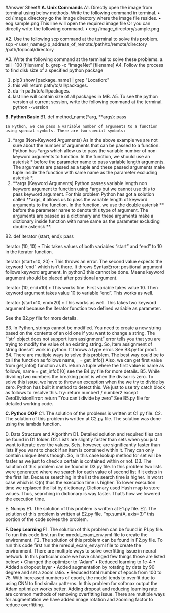 #Answer Sheet#
**A.	Unix Commands**
A1.
	Directly open the image from terminal using below methods.
	Write the following command in terminal.
•	cd /image_directory
go the image directory where the image file resides. 
•	eog sample.png
This line will open the required image file
Or you can directly write the following command.
•	eog /image_directory/sample.png

A2.
Use the following scp command at the terminal to solve this problem.
	scp -r user_name@ip_address_of_remote:/path/to/remote/directory /path/to/local/directory

A3.
Write the following command at the terminal to solve these problems.
a.	tail -100 [filename]
b.	grep -c “ImageNet” [filename]
A4.
	Follow the process to find disk size of a specified python package
1.	pip3 show [package_name] | grep "Location:"
2.	this will return path/to/all/packages.
3.	du -h path/to/all/packages.
4.	last line will contain size of all packages in MB.
A5.
	To see the python version at current session, write the following command at the terminal.
	python --version


**B.	Python Basic**
B1.
	def method_name(*arg, **args):
    	pass
	
	In Python, we can pass a variable number of arguments to a function using special symbols. There are two special symbols:
1.	*args (Non-Keyword Arguments)
As in the above example we are not sure about the number of arguments that can be passed to a function. Python has *args which allow us to pass the variable number of non-keyword arguments to function.
In the function, we should use an asterisk * before the parameter name to pass variable length arguments. The arguments are passed as a tuple and these passed arguments make tuple inside the function with same name as the parameter excluding asterisk *.
2.	**args (Keyword Arguments)
Python passes variable length non keyword argument to function using *args but we cannot use this to pass keyword argument. For this problem Python has got a solution called **args, it allows us to pass the variable length of keyword arguments to the function.
In the function, we use the double asterisk ** before the parameter name to denote this type of argument. The arguments are passed as a dictionary and these arguments make a dictionary inside function with name same as the parameter excluding double asterisk **.

B2.
	def iterator (start, end):
    	pass

iterator (10, 10)
•	This takes values of both variables “start” and “end” to 10 in the iterator function.

iterator (start=10, 20)
•	This throws an error. The second value expects the keyword “end” which isn’t there. It throws SyntaxError: positional argument follows keyword argument. In python3 this cannot be done. Means keyword argument should be placed after positional argument. 

iterator (10, end=10)
•	This works fine. First variable takes value 10. Then keyword argument takes value 10 to variable “end”. This works as well.

iterator (start=10, end=20)
•	This works as well. This takes two keyword argument because the iterator function two defined variable as parameter.

See the B2.py file for more details.

B3.
	In Python, strings cannot be modified. You need to create a new string based on the contents of an old one if you want to change a string. The “'str' object does not support item assignment” error tells you that you are trying to modify the value of an existing string. So, Item assignment of string doesn’t work in python. It throws a type error.
See B3.py for proof.
B4.
	There are multiple ways to solve this problem. The best way could be to call the function as follows 
name, _ = get_info()
Also, we can get first value from get_info() function as its return a tuple where the first value is name as follows,
name = get_info()[0]
see the B4.py file for more details.
B5.
While dividing two numbers the breaking point is when the divisor is zero. To solve this issue, we have to throw an exception when the we try to divide by zero. Python has built it method to detect this. We just to use try catch block as follows to resolve this.
try:
        return number1 / number2
    except ZeroDivisionError:
        return "You can't divide by zero"
See B5.py file for detailed working code.

**C.	Python OOP**
C1. 
	The solution of the problems is written at C1.py file.
C2.
	The solution of this problem is written at C2.py file. The solution was done using the lambda function.

D.	Data Structure and Algorithm
D1.
	Detailed solution and required files can be found in D1 folder.
D2.
	Lists are slightly faster than sets when you just want to iterate over the values.
Sets, however, are significantly faster than lists if you want to check if an item is contained within it. They can only contain unique items though.
So, in this case lookup method for set will be faster as we just to check a certain is contained within or not.
D3.
	The solution of this problem can be found in D3.py file. 
	In this problem two lists were generated where we search for each value of second list if it exists in the first list. Because searching in the list the search time is higher. In worst case which is O(n) thus the execution time is higher. 
	To lower execution time we replaced the list by dictionary. Dictionary used Hash map to store values. Thus, searching in dictionary is way faster. That’s how we lowered the execution time.

E.	Numpy
E1.
	The solution of this problem is written at E1.py file.
E2.
	The solution of this problem is written at E2.py file. “np.sum(A, axis=3)” this portion of the code solves the problem.

**F.	Deep Learning**
F1.
	The solution of this problem can be found in F1.py file. To run this code first run the mredul_exam_env.yml file to create the environment. 
F2.
	The solution of this problem can be found in F2.py file. To run this code first run the mredul_exam_env.yml file to create the environment.
There are multiple ways to solve overfitting issue in neural network. In this particular code we have changed few things those are listed below:
•	Changed the optimizer to “Adam”
•	Reduced learning to 1e-4
•	Added a dropout layer
•	Added augmentation by rotating by data by 90 degree and set a zoom ratio.
•	Reduced total number of epoch from 100 to 75.
With increased numbers of epoch, the model tends to overfit due to using CNN to find similar patterns. In this problem for softmax output the Adam optimizer works better. Adding dropout and reducing learning rate are common methods of removing overfitting issue. There are multiple ways for augmentation we have added image rotation and zooming factor to reduce overfitting.

